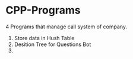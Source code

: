 # CPP-Programs
4 Programs that manage call system of company.
1. Store data in Hush Table
2. Desition Tree for Questions Bot
3. 

